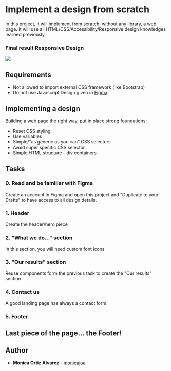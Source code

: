 # Implement a design from scratch

In this project, it will implement from scratch, without any library, a web page. It will use all HTML/CSS/Accessibility/Responsive design knowledges learned previously.

### Final result Responsive Design

![](https://i.imgur.com/pyKrwjS.png?1)

## Requirements

- Not allowed to import external CSS framework (like Bootstrap)
- Do not use Javascript
  Design given in [Figma](https://www.figma.com).

## Implementing a design

Building a web page the right way, put in place strong foundations:

- Reset CSS styling
- Use variables
- Simple/"as generic as you can" CSS selectors
- Avoid super specific CSS selector
- Simple HTML structure - div containers

## Tasks

### 0. Read and be familiar with Figma

Create an account in Figma and open this project and "Duplicate to your Drafts" to have access to all design details.

### 1. Header

Create the header/hero piece

### 2. "What we do..." section

In this section, you will need custom font icons

### 3. "Our results" section

Reuse components form the previous task to create the "Our results" section

### 4. Contact us

A good landing page has always a contact form.

### 5. Footer

## Last piece of the page… the Footer!

## Author

- **Monica Ortiz Alvarez** - [monicajoa](https://github.com/monicajoa)
